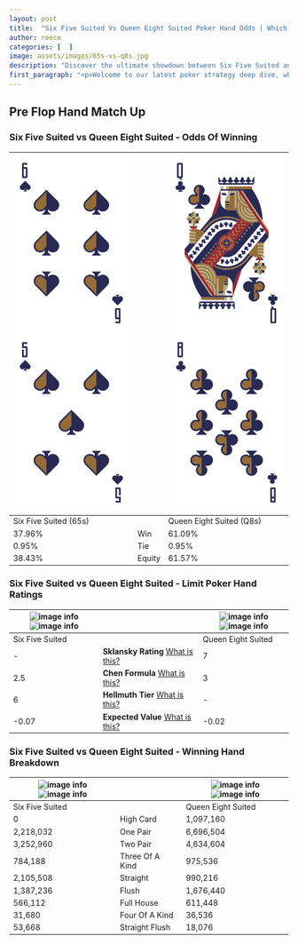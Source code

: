 ```yaml
---
layout: post
title:  "Six Five Suited Vs Queen Eight Suited Poker Hand Odds | Which Is The Better Hand In Poker? A Complete Guide"
author: reece
categories: [  ]
image: assets/images/65s-vs-q8s.jpg
description: "Discover the ultimate showdown between Six Five Suited and Queen Eight Suited in poker! Uncover the odds, strategies, and scenarios where one hand triumphs over the other. Get ready to up your poker game with this thrilling analysis."
first_paragraph: "<p>Welcome to our latest poker strategy deep dive, where we're pitting two distinct hands against each other in a high-stakes showdown: Six Five Suited vs Queen Eight Suited.</p><p>In the dynamic world of poker, every decision counts, and knowing which hand holds the upper hand is key to your success at the table.</p><p>In this article, we'll dissect these two hands, explore the scenarios where one dominates the other, and equip you with the knowledge to make strategic choices that can tip the odds in your favor.</p><p>Get ready to unravel the intriguing dynamics of these poker hands and elevate your game to new heights.</p>"
---
```




[comment]: # (sp0)

## Pre Flop Hand Match Up

<div class="table hand-ratings" markdown="1"> 



### Six Five Suited vs Queen Eight Suited - Odds Of Winning


    
| ![image info](assets/images/hand1/6.png) ![image info](assets/images/hand1/5.png) |  | ![image info](assets/images/hand2/q.png) ![image info](assets/images/hand2/8.png) |
| -------- | -------- | -------- |
| Six Five Suited (65s) |  | Queen Eight Suited (Q8s) |
| 37.96% | Win | 61.09% |
| 0.95% | Tie | 0.95% |
| 38.43% | Equity | 61.57% |




[comment]: # (sp1)



### Six Five Suited vs Queen Eight Suited - Limit Poker Hand Ratings


    
| ![image info](https://www.riverpairs.com/assets/images/hand1/6.png) ![image info](https://www.riverpairs.com/assets/images/hand1/5.png) |  | ![image info](https://www.riverpairs.com/assets/images/hand2/q.png) ![image info](https://www.riverpairs.com/assets/images/hand2/8.png) |
| -------- | -------- | -------- |
| Six Five Suited |  | Queen Eight Suited |
| - | **Sklansky Rating** [What is this?](/sklansky-rating-explained) | 7 |
| 2.5 | **Chen Formula** [What is this?](/chen-formula-explained) | 3 |
| 6 | **Hellmuth Tier** [What is this?](/Hellmuth-tier-explained) | - |
| -0.07 | **Expected Value** [What is this?](/expected-value-explained) | -0.02 |




[comment]: # (sp2)



### Six Five Suited vs Queen Eight Suited - Winning Hand Breakdown


    
| ![image info](https://www.riverpairs.com/assets/images/hand1/6.png) ![image info](https://www.riverpairs.com/assets/images/hand1/5.png) |  | ![image info](https://www.riverpairs.com/assets/images/hand2/q.png) ![image info](https://www.riverpairs.com/assets/images/hand2/8.png) |
| -------- | -------- | -------- |
| Six Five Suited |  | Queen Eight Suited |
| 0 | High Card | 1,097,160 |
| 2,218,032 | One Pair | 6,696,504 |
| 3,252,960 | Two Pair | 4,634,604 |
| 784,188 | Three Of A Kind | 975,536 |
| 2,105,508 | Straight | 990,216 |
| 1,387,236 | Flush | 1,676,440 |
| 566,112 | Full House | 611,448 |
| 31,680 | Four Of A Kind | 36,536 |
| 53,668 | Straight Flush | 18,076 |




[comment]: # (sp3)



</div>

[comment]: # (sp4)



[comment]: # (sp5)

